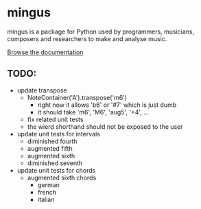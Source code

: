 mingus
======

mingus is a package for Python used by programmers, musicians, composers
and researchers to make and analyse music.

[Browse the documentation](http://bspaans.github.io/python-mingus/)

## TODO:

- update transpose
  - NoteContainer('A').transpose('m6')
    - right now it allows 'b6' or '#7' which is just dumb
    - it should take 'm6', 'M6', 'aug5', '+4', ...
  - fix related unit tests
  - the wierd shorthand should not be exposed to the user
- update unit tests for intervals
  - diminished fourth
  - augmented fifth
  - augmented sixth
  - diminished seventh
- update unit tests for chords
  - augmented sixth chords
    - german
    - french
    - italian
